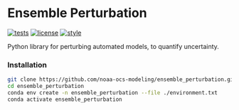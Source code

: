 # Ensemble Perturbation

[![tests](https://github.com/noaa-ocs-modeling/ensemble_perturbation/workflows/tests/badge.svg)](https://github.com/noaa-ocs-modeling/ensemble_perturbation/actions)
[![license](https://img.shields.io/github/license/noaa-ocs-modeling/ensemble_perturbation)](https://creativecommons.org/share-your-work/public-domain/cc0)
[![style](https://sourceforge.net/p/oitnb/code/ci/default/tree/_doc/_static/oitnb.svg?format=raw)](https://sourceforge.net/p/oitnb/code)

Python library for perturbing automated models, to quantify uncertainty.

### Installation
```bash
git clone https://github.com/noaa-ocs-modeling/ensemble_perturbation.git
cd ensemble_perturbation
conda env create -n ensemble_perturbation --file ./environment.txt
conda activate ensemble_perturbation
```
